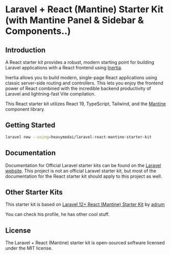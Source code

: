 # Laravel + React (Mantine) Starter Kit (with Mantine Panel & Sidebar & Components..)

## Introduction

A React starter kit provides a robust, modern starting point for building Laravel applications with a React frontend using [Inertia](https://inertiajs.com).

Inertia allows you to build modern, single-page React applications using classic server-side routing and controllers. This lets you enjoy the frontend power of React combined with the incredible backend productivity of Laravel and lightning-fast Vite compilation.

This React starter kit utilizes React 19, TypeScript, Tailwind, and the [Mantine](https://mantine.dev) component library.

## Getting Started

```bash
laravel new --using=heavymedai/laravel-react-mantine-starter-kit
```

## Documentation

Documentation for Official Laravel starter kits can be found on the [Laravel website](https://laravel.com/docs/starter-kits). This project is not an official Laravel starter kit, but most of the documentation for the React starter kit should apply to this project as well.

## Other Starter Kits

This starter kit is based on [Laravel 12+ React (Mantine) Starter Kit](https://github.com/adrum/laravel-react-mantine-starter-kit) by [adrum](https://github.com/adrum)

You can check his profile, he has other cool stuff.


## License

The Laravel + React (Mantine) starter kit is open-sourced software licensed under the MIT license.

